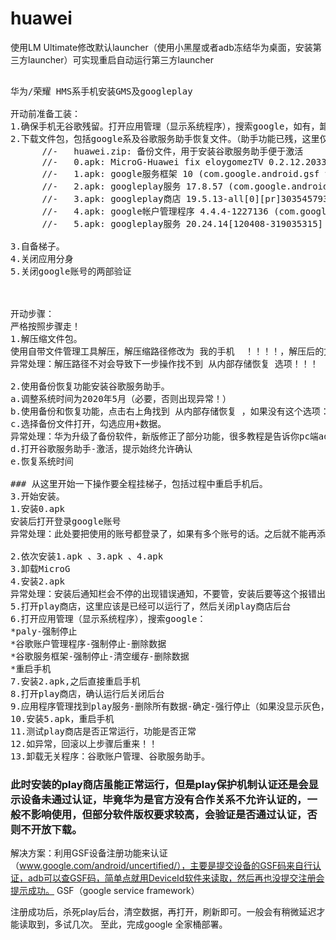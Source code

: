 # huawei
使用LM Ultimate修改默认launcher（使用小黑屋或者adb冻结华为桌面，安装第三方launcher）可实现重启自动运行第三方launcher

<pre> 
华为/荣耀 HMS系手机安装GMS及googleplay

开动前准备工装：
1.确保手机无谷歌残留。打开应用管理（显示系统程序），搜索google，如有，卸载。（提示：部分需要在设备管理器里解除相应的激活后卸载，以免卸载异常。）
2.下载文件包，包括google系及谷歌服务助手恢复文件。（助手功能已残，这里仅使用其激活功能。）所有文件已上传阿里云,需要在华为应用商店才能彻底卸载。
      //-   huawei.zip: 备份文件，用于安装谷歌服务助手便于激活
      //-   0.apk: MicroG-Huawei fix eloygomezTV 0.2.12.203315-dirty (com.google.android.gms version:203315025)
      //-   1.apk: google服务框架 10 (com.google.android.gsf version:29)
      //-   2.apk: googleplay服务 17.8.57 (com.google.android.gms version:17857037)
      //-   3.apk: googleplay商店 19.5.13-all[0][pr]303545793 (com.android.vending version:81951300)
      //-   4.apk: google帐户管理程序 4.4.4-1227136 (com.google.android.gsf.login version:19)
      //-   5.apk: googleplay服务 20.24.14[120408-319035315] (com.google.android.gms version:202414033)

3.自备梯子。
4.关闭应用分身
5.关闭google账号的两部验证



开动步骤：
严格按照步骤走！
1.解压缩文件包。
使用自带文件管理工具解压，解压缩路径修改为 我的手机  ！！！！，解压后的文件夹内的Huawei.zip解压到默认路径，不要动！
异常处理：解压路径不对会导致下一步操作找不到 从内部存储恢复 选项！！！

2.使用备份恢复功能安装谷歌服务助手。
a.调整系统时间为2020年5月（必要，否则出现异常！）
b.使用备份和恢复功能，点击右上角找到 从内部存储恢复 ，如果没有这个选项： 合适上一步文件解压路径是否完全正确！从新进入备份和恢复选项。
c.选择备份文件打开，勾选应用+数据。
异常处理：华为升级了备份软件，新版修正了部分功能，很多教程是告诉你pc端adb卸载掉com.huawei.Backup，然后安装旧版本的备份软件，没有错，但是失效了，华为做了修正，安装旧版后系统会提示你版本低不能使用备份和恢复功能，可以使用Hisuite恢复备份，但是打开谷歌服务助手会出现 网络链接异常 的提示。主要是只恢复了应用，没有能恢复数据。
d.打开谷歌服务助手-激活，提示始终允许确认
e.恢复系统时间

### 从这里开始一下操作要全程挂梯子，包括过程中重启手机后。
3.开始安装。
1.安装0.apk
安装后打开登录google账号
异常处理：此处要把使用的账号都登录了，如果有多个账号的话。之后就不能再添加了！！

2.依次安装1.apk 、3.apk 、4.apk
3.卸载MicroG
4.安装2.apk
异常处理：安装后通知栏会不停的出现错误通知，不要管，安装后要等这个报错出现。
5.打开play商店，这里应该是已经可以运行了，然后关闭play商店后台
6.打开应用管理（显示系统程序），搜索google：
*paly-强制停止
*谷歌账户管理程序-强制停止-删除数据
*谷歌服务框架-强制停止-清空缓存-删除数据
*重启手机
7.安装2.apk,之后直接重启手机
8.打开play商店，确认运行后关闭后台
9.应用程序管理找到play服务-删除所有数据-确定-强行停止（如果没显示灰色，多点击几次，务必确认按钮变灰色）-卸载
10.安装5.apk，重启手机
11.测试play商店是否正常运行，功能是否正常
12.如异常，回滚以上步骤后重来！！
13.卸载无关程序：谷歌账户管理、谷歌服务助手。
</pre>
### 此时安装的play商店虽能正常运行，但是play保护机制认证还是会显示设备未通过认证，毕竟华为是官方没有合作关系不允许认证的，一般不影响使用，但部分软件版权要求较高，会验证是否通过认证，否则不开放下载。
解决方案：利用GSF设备注册功能来认证（www.google.com/android/uncertified/），主要是提交设备的GSF码来自行认证，adb可以查GSF码，简单点就用DeviceId软件来读取，然后再也没提交注册会提示成功。
GSF（google service framework）

注册成功后，杀死play后台，清空数据，再打开，刷新即可。一般会有稍微延迟才能读取到，多试几次。
至此，完成google 全家桶部署。




